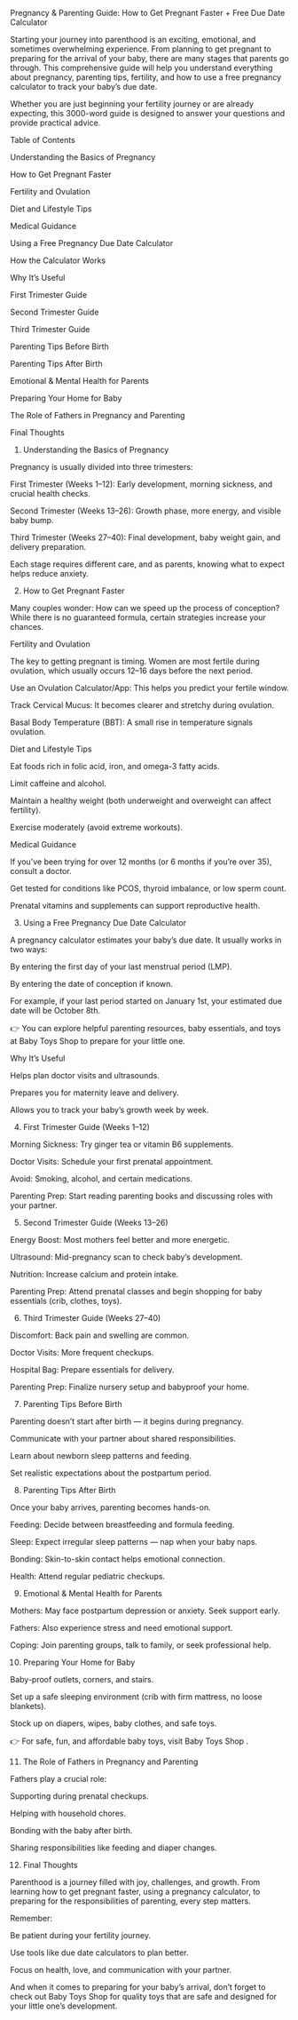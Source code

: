 Pregnancy & Parenting Guide: How to Get Pregnant Faster + Free Due Date Calculator

Starting your journey into parenthood is an exciting, emotional, and sometimes overwhelming experience. From planning to get pregnant to preparing for the arrival of your baby, there are many stages that parents go through. This comprehensive guide will help you understand everything about pregnancy, parenting tips, fertility, and how to use a free pregnancy calculator to track your baby’s due date.

Whether you are just beginning your fertility journey or are already expecting, this 3000-word guide is designed to answer your questions and provide practical advice.

Table of Contents

Understanding the Basics of Pregnancy

How to Get Pregnant Faster

Fertility and Ovulation

Diet and Lifestyle Tips

Medical Guidance

Using a Free Pregnancy Due Date Calculator

How the Calculator Works

Why It’s Useful

First Trimester Guide

Second Trimester Guide

Third Trimester Guide

Parenting Tips Before Birth

Parenting Tips After Birth

Emotional & Mental Health for Parents

Preparing Your Home for Baby

The Role of Fathers in Pregnancy and Parenting

Final Thoughts

1. Understanding the Basics of Pregnancy

Pregnancy is usually divided into three trimesters:

First Trimester (Weeks 1–12): Early development, morning sickness, and crucial health checks.

Second Trimester (Weeks 13–26): Growth phase, more energy, and visible baby bump.

Third Trimester (Weeks 27–40): Final development, baby weight gain, and delivery preparation.

Each stage requires different care, and as parents, knowing what to expect helps reduce anxiety.

2. How to Get Pregnant Faster

Many couples wonder: How can we speed up the process of conception? While there is no guaranteed formula, certain strategies increase your chances.

Fertility and Ovulation

The key to getting pregnant is timing. Women are most fertile during ovulation, which usually occurs 12–16 days before the next period.

Use an Ovulation Calculator/App: This helps you predict your fertile window.

Track Cervical Mucus: It becomes clearer and stretchy during ovulation.

Basal Body Temperature (BBT): A small rise in temperature signals ovulation.

Diet and Lifestyle Tips

Eat foods rich in folic acid, iron, and omega-3 fatty acids.

Limit caffeine and alcohol.

Maintain a healthy weight (both underweight and overweight can affect fertility).

Exercise moderately (avoid extreme workouts).

Medical Guidance

If you’ve been trying for over 12 months (or 6 months if you’re over 35), consult a doctor.

Get tested for conditions like PCOS, thyroid imbalance, or low sperm count.

Prenatal vitamins and supplements can support reproductive health.

3. Using a Free Pregnancy Due Date Calculator

A pregnancy calculator estimates your baby’s due date. It usually works in two ways:

By entering the first day of your last menstrual period (LMP).

By entering the date of conception if known.

For example, if your last period started on January 1st, your estimated due date will be October 8th.

👉 You can explore helpful parenting resources, baby essentials, and toys at Baby Toys Shop
 to prepare for your little one.

Why It’s Useful

Helps plan doctor visits and ultrasounds.

Prepares you for maternity leave and delivery.

Allows you to track your baby’s growth week by week.

4. First Trimester Guide (Weeks 1–12)

Morning Sickness: Try ginger tea or vitamin B6 supplements.

Doctor Visits: Schedule your first prenatal appointment.

Avoid: Smoking, alcohol, and certain medications.

Parenting Prep: Start reading parenting books and discussing roles with your partner.

5. Second Trimester Guide (Weeks 13–26)

Energy Boost: Most mothers feel better and more energetic.

Ultrasound: Mid-pregnancy scan to check baby’s development.

Nutrition: Increase calcium and protein intake.

Parenting Prep: Attend prenatal classes and begin shopping for baby essentials (crib, clothes, toys).

6. Third Trimester Guide (Weeks 27–40)

Discomfort: Back pain and swelling are common.

Doctor Visits: More frequent checkups.

Hospital Bag: Prepare essentials for delivery.

Parenting Prep: Finalize nursery setup and babyproof your home.

7. Parenting Tips Before Birth

Parenting doesn’t start after birth — it begins during pregnancy.

Communicate with your partner about shared responsibilities.

Learn about newborn sleep patterns and feeding.

Set realistic expectations about the postpartum period.

8. Parenting Tips After Birth

Once your baby arrives, parenting becomes hands-on.

Feeding: Decide between breastfeeding and formula feeding.

Sleep: Expect irregular sleep patterns — nap when your baby naps.

Bonding: Skin-to-skin contact helps emotional connection.

Health: Attend regular pediatric checkups.

9. Emotional & Mental Health for Parents

Mothers: May face postpartum depression or anxiety. Seek support early.

Fathers: Also experience stress and need emotional support.

Coping: Join parenting groups, talk to family, or seek professional help.

10. Preparing Your Home for Baby

Baby-proof outlets, corners, and stairs.

Set up a safe sleeping environment (crib with firm mattress, no loose blankets).

Stock up on diapers, wipes, baby clothes, and safe toys.

👉 For safe, fun, and affordable baby toys, visit Baby Toys Shop
.

11. The Role of Fathers in Pregnancy and Parenting

Fathers play a crucial role:

Supporting during prenatal checkups.

Helping with household chores.

Bonding with the baby after birth.

Sharing responsibilities like feeding and diaper changes.

12. Final Thoughts

Parenthood is a journey filled with joy, challenges, and growth. From learning how to get pregnant faster, using a pregnancy calculator, to preparing for the responsibilities of parenting, every step matters.

Remember:

Be patient during your fertility journey.

Use tools like due date calculators to plan better.

Focus on health, love, and communication with your partner.

And when it comes to preparing for your baby’s arrival, don’t forget to check out Baby Toys Shop
 for quality toys that are safe and designed for your little one’s development.
